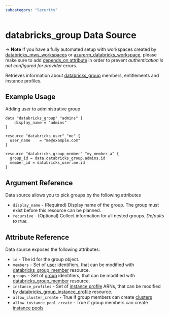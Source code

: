 ```yaml
---
subcategory: "Security"
---
```

# databricks_group Data Source

-> **Note** If you have a fully automated setup with workspaces created by [databricks_mws_workspaces](../resources/mws_workspaces.md) or [azurerm_databricks_workspace](https://registry.terraform.io/providers/hashicorp/azurerm/latest/docs/resources/databricks_workspace), please make sure to add [depends_on attribute](../index.md#data-resources-and-authentication-is-not-configured-errors) in order to prevent _authentication is not configured for provider_ errors.

Retrieves information about [databricks_group](../resources/group.md) members, entitlements and instance profiles.

## Example Usage

Adding user to administrative group

```hcl
data "databricks_group" "admins" {
    display_name = "admins"
}

resource "databricks_user" "me" {
  user_name    = "me@example.com"
}

resource "databricks_group_member" "my_member_a" {
  group_id = data.databricks_group.admins.id
  member_id = databricks_user.me.id
}
```

## Argument Reference

Data source allows you to pick groups by the following attributes

* `display_name` - (Required) Display name of the group. The group must exist before this resource can be planned.
* `recursive` - (Optional) Collect information for all nested groups. *Defaults to true.*

## Attribute Reference

Data source exposes the following attributes:

* `id` -  The id for the group object.
* `members` - Set of [user](../resources/user.md) identifiers, that can be modified with [databricks_group_member](../resources/group_member.md) resource.
* `groups` - Set of [group](../resources/group.md) identifiers, that can be modified with [databricks_group_member](../resources/group_member.md) resource.
* `instance_profiles` - Set of [instance profile](../resources/instance_profile.md) ARNs, that can be modified by [databricks_group_instance_profile](../resources/group_instance_profile.md) resource.
* `allow_cluster_create` - True if group members can create [clusters](../resources/cluster.md)
* `allow_instance_pool_create` - True if group members can create [instance pools](../resources/instance_pool.md)
